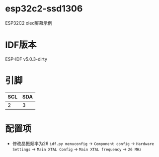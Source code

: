 # esp32c2-ssd1306

ESP32C2 oled屏幕示例

# IDF版本
ESP-IDF v5.0.3-dirty

# 引脚
| SCL | SDA |
| --- | --- |
| 2   | 3   |

# 配置项
* 修改晶振频率为26 `idf.py menuconfig` -> `Component config` -> `Hardware Settings` -> `Main XTAL Config` -> `Main XTAL frequency` -> `26 MHz`

